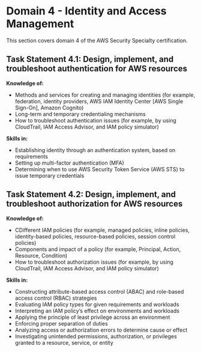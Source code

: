 # Domain 4 - Identity and Access Management

This section covers domain 4 of the AWS Security Specialty certification.

## Task Statement 4.1: Design, implement, and troubleshoot authentication for AWS resources

**Knowledge of:**

- Methods and services for creating and managing identities (for example, federation, identity providers, AWS IAM Identity Center [AWS Single Sign-On], Amazon Cognito)
- Long-term and temporary credentialing mechanisms
- How to troubleshoot authentication issues (for example, by using CloudTrail, IAM Access Advisor, and IAM policy simulator)

**Skills in:**

- Establishing identity through an authentication system, based on
requirements
- Setting up multi-factor authentication (MFA)
- Determining when to use AWS Security Token Service (AWS STS) to issue temporary credentials

## Task Statement 4.2: Design, implement, and troubleshoot authorization for AWS resources

**Knowledge of:**

- CDifferent IAM policies (for example, managed policies, inline policies, identity-based policies, resource-based policies, session control policies)
- Components and impact of a policy (for example, Principal, Action, Resource, Condition)
- How to troubleshoot authorization issues (for example, by using CloudTrail, IAM Access Advisor, and IAM policy simulator)

**Skills in:**

- Constructing attribute-based access control (ABAC) and role-based access control (RBAC) strategies
- Evaluating IAM policy types for given requirements and workloads
- Interpreting an IAM policy’s effect on environments and workloads
- Applying the principle of least privilege across an environment
- Enforcing proper separation of duties
- Analyzing access or authorization errors to determine cause or effect
- Investigating unintended permissions, authorization, or privileges granted to a resource, service, or entity
